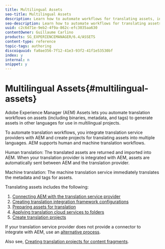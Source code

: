 ```yaml
---
title: Multilingual Assets
seo-title: Multilingual Assets
description: Learn how to automate workflows for translating assets, including binaries, metadata, and tags into multiple languages.
seo-description: Learn how to automate workflows for translating assets, including binaries, metadata, and tags into multiple languages.
uuid: c2c6d71e-9eb2-4f9a-862c-efc3035aa630
contentOwner: Guillaume Carlino
products: SG_EXPERIENCEMANAGER/6.4/ASSETS
content-type: reference
topic-tags: authoring
discoiquuid: fa0ae356-7f12-41e3-93f2-41f1e53530bf
index: y
internal: n
snippet: y
---
```


# Multilingual Assets{#multilingual-assets}

Adobe Experience Manager (AEM) Assets lets you automate translation workflows on assets (including binaries, metadata, and tags) to generate assets in other languages for use in multilingual projects.

To automate translation workflows, you integrate translation service providers with AEM and create projects for translating assets into multiple languages. AEM supports human and machine translation workflows.

Human translation: The translated assets are returned and imported into AEM. When your translation provider is integrated with AEM, assets are automatically sent between AEM and the translation provider.

Machine translation: The machine translation service immediately translates the metadata and tags for assets.

Translating assets includes the following:

1. [Connecting AEM with the translation service provider](../../sites/administering/using/tc-tic.md#connecting-to-a-translation-service-provider)
1. [Creating translation integration framework configurations](../../sites/administering/using/tc-tic.md)
1. [Preparing assets for translation](../../assets/using/preparing-assets-for-translation.md)
1. [Applying translation cloud services to folders](../../assets/using/transition-cloud-services.md)
1. [Create translation projects](../../assets/using/translation-projects.md)

If your translation service provider does not provide a connector to integrate with AEM, use an [alternative process](../../sites/administering/using/tc-manage.md#exporting-a-translation-job).

Also see, [Creating translation projects for content fragments](../../assets/using/creating-translation-projects-for-content-fragments.md).
